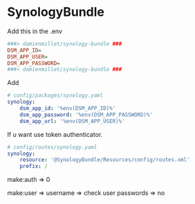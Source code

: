 # SynologyBundle



Add this in the .env
```INI
###> damienmillet/synology-bundle ###
DSM_APP_ID=
DSM_APP_USER=
DSM_APP_PASSWORD=
###< damienmillet/synology-bundle ###
```

Add 
```YAML
# config/packages/synology.yaml
synology:
    dsm_app_id: '%env(DSM_APP_ID)%'
    dsm_app_password: '%env(DSM_APP_PASSWORD)%'
    dsm_app_url: '%env(DSM_APP_USER)%'
```

If u want use token authenticator.
```YAML
# config/routes/synology.yaml
synology:
    resource: '@SynologyBundle/Resources/config/routes.xml'
    prefix: /

```

make:auth => 0

make:user => username
          => check user passwords => no

